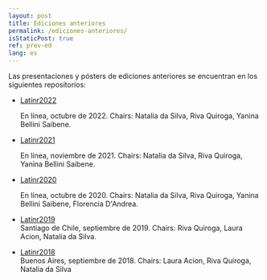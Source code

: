 ```yaml
---
layout: post
title: Ediciones anteriores
permalink: /ediciones-anteriores/
isStaticPost: true
ref: prev-ed
lang: es
---
```


Las presentaciones y pósters de ediciones anteriores se encuentran en los siguientes repositorios:

* [Latinr2022](https://github.com/LatinR/presentaciones-LatinR2022)

  En línea, octubre de 2022. Chairs: Natalia da Silva, Riva Quiroga, Yanina Bellini Saibene.

* [Latinr2021](https://github.com/LatinR/presentaciones-LatinR2021)

  En línea, noviembre de 2021. Chairs: Natalia da Silva, Riva Quiroga, Yanina Bellini Saibene.

* [Latinr2020](https://github.com/LatinR/presentaciones-LatinR2020)

  En línea, octubre de 2020. Chairs: Natalia da Silva, Riva Quiroga, Yanina Bellini Saibene, Florencia D'Andrea.

* [Latinr2019](https://github.com/LatinR/presentaciones-LatinR2019)   
  Santiago de Chile, septiembre de 2019. Chairs: Riva Quiroga, Laura Acion, Natalia da Silva.

* [Latinr2018](https://github.com/LatinR/presentaciones-LatinR2018)  
  Buenos Aires, septiembre de 2018. Chairs: Laura Acion, Riva Quiroga, Natalia da Silva

